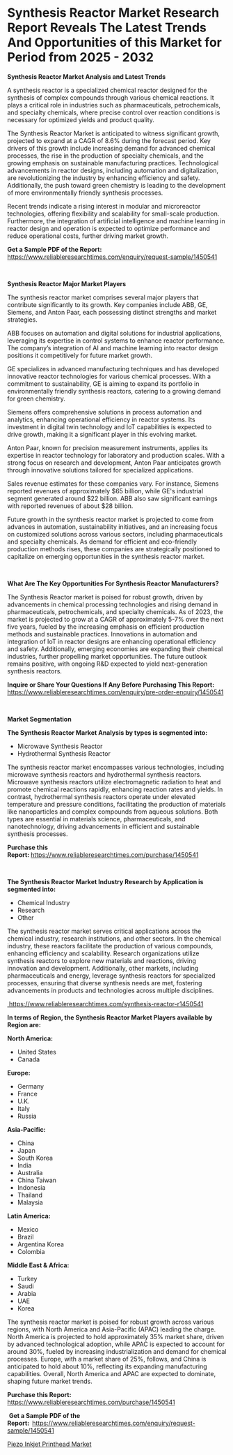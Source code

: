 <p><h1>Synthesis Reactor Market Research Report Reveals The Latest Trends And Opportunities of this Market for Period from 2025 - 2032</h1></p><p><strong>Synthesis Reactor Market Analysis and Latest Trends</strong></p>
<p><p>A synthesis reactor is a specialized chemical reactor designed for the synthesis of complex compounds through various chemical reactions. It plays a critical role in industries such as pharmaceuticals, petrochemicals, and specialty chemicals, where precise control over reaction conditions is necessary for optimized yields and product quality. </p><p>The Synthesis Reactor Market is anticipated to witness significant growth, projected to expand at a CAGR of 8.6% during the forecast period. Key drivers of this growth include increasing demand for advanced chemical processes, the rise in the production of specialty chemicals, and the growing emphasis on sustainable manufacturing practices. Technological advancements in reactor designs, including automation and digitalization, are revolutionizing the industry by enhancing efficiency and safety. Additionally, the push toward green chemistry is leading to the development of more environmentally friendly synthesis processes.</p><p>Recent trends indicate a rising interest in modular and microreactor technologies, offering flexibility and scalability for small-scale production. Furthermore, the integration of artificial intelligence and machine learning in reactor design and operation is expected to optimize performance and reduce operational costs, further driving market growth.</p></p>
<p><strong>Get a Sample PDF of the Report:&nbsp;</strong> <a href="https://www.reliableresearchtimes.com/enquiry/request-sample/1450541?utm_campaign=2183&utm_medium=2&utm_source=Github&utm_content=ia&utm_term=17022025&utm_id=synthesis-reactor">https://www.reliableresearchtimes.com/enquiry/request-sample/1450541</a></p>
<p>&nbsp;</p>
<p><strong>Synthesis Reactor Major Market Players</strong></p>
<p><p>The synthesis reactor market comprises several major players that contribute significantly to its growth. Key companies include ABB, GE, Siemens, and Anton Paar, each possessing distinct strengths and market strategies.</p><p>ABB focuses on automation and digital solutions for industrial applications, leveraging its expertise in control systems to enhance reactor performance. The company’s integration of AI and machine learning into reactor design positions it competitively for future market growth.</p><p>GE specializes in advanced manufacturing techniques and has developed innovative reactor technologies for various chemical processes. With a commitment to sustainability, GE is aiming to expand its portfolio in environmentally friendly synthesis reactors, catering to a growing demand for green chemistry.</p><p>Siemens offers comprehensive solutions in process automation and analytics, enhancing operational efficiency in reactor systems. Its investment in digital twin technology and IoT capabilities is expected to drive growth, making it a significant player in this evolving market.</p><p>Anton Paar, known for precision measurement instruments, applies its expertise in reactor technology for laboratory and production scales. With a strong focus on research and development, Anton Paar anticipates growth through innovative solutions tailored for specialized applications.</p><p>Sales revenue estimates for these companies vary. For instance, Siemens reported revenues of approximately $65 billion, while GE's industrial segment generated around $22 billion. ABB also saw significant earnings with reported revenues of about $28 billion.</p><p>Future growth in the synthesis reactor market is projected to come from advances in automation, sustainability initiatives, and an increasing focus on customized solutions across various sectors, including pharmaceuticals and specialty chemicals. As demand for efficient and eco-friendly production methods rises, these companies are strategically positioned to capitalize on emerging opportunities in the synthesis reactor market.</p></p>
<p>&nbsp;</p>
<p><strong>What Are The Key Opportunities For Synthesis Reactor Manufacturers?</strong></p>
<p><p>The Synthesis Reactor market is poised for robust growth, driven by advancements in chemical processing technologies and rising demand in pharmaceuticals, petrochemicals, and specialty chemicals. As of 2023, the market is projected to grow at a CAGR of approximately 5-7% over the next five years, fueled by the increasing emphasis on efficient production methods and sustainable practices. Innovations in automation and integration of IoT in reactor designs are enhancing operational efficiency and safety. Additionally, emerging economies are expanding their chemical industries, further propelling market opportunities. The future outlook remains positive, with ongoing R&D expected to yield next-generation synthesis reactors.</p></p>
<p><strong>Inquire or Share Your Questions If Any Before Purchasing This Report:</strong> <a href="https://www.reliableresearchtimes.com/enquiry/pre-order-enquiry/1450541?utm_campaign=2183&utm_medium=2&utm_source=Github&utm_content=ia&utm_term=17022025&utm_id=synthesis-reactor">https://www.reliableresearchtimes.com/enquiry/pre-order-enquiry/1450541</a></p>
<p>&nbsp;</p>
<p><strong>Market Segmentation</strong></p>
<p><strong>The Synthesis Reactor Market Analysis by types is segmented into:</strong></p>
<p><ul><li>Microwave Synthesis Reactor</li><li>Hydrothermal Synthesis Reactor</li></ul></p>
<p><p>The synthesis reactor market encompasses various technologies, including microwave synthesis reactors and hydrothermal synthesis reactors. Microwave synthesis reactors utilize electromagnetic radiation to heat and promote chemical reactions rapidly, enhancing reaction rates and yields. In contrast, hydrothermal synthesis reactors operate under elevated temperature and pressure conditions, facilitating the production of materials like nanoparticles and complex compounds from aqueous solutions. Both types are essential in materials science, pharmaceuticals, and nanotechnology, driving advancements in efficient and sustainable synthesis processes.</p></p>
<p><strong>Purchase this Report:&nbsp;</strong><a href="https://www.reliableresearchtimes.com/purchase/1450541?utm_campaign=2183&utm_medium=2&utm_source=Github&utm_content=ia&utm_term=17022025&utm_id=synthesis-reactor">https://www.reliableresearchtimes.com/purchase/1450541</a></p>
<p>&nbsp;</p>
<p><strong>The Synthesis Reactor Market Industry Research by Application is segmented into:</strong></p>
<p><ul><li>Chemical Industry</li><li>Research</li><li>Other</li></ul></p>
<p><p>The synthesis reactor market serves critical applications across the chemical industry, research institutions, and other sectors. In the chemical industry, these reactors facilitate the production of various compounds, enhancing efficiency and scalability. Research organizations utilize synthesis reactors to explore new materials and reactions, driving innovation and development. Additionally, other markets, including pharmaceuticals and energy, leverage synthesis reactors for specialized processes, ensuring that diverse synthesis needs are met, fostering advancements in products and technologies across multiple disciplines.</p></p>
<p><a href="https://www.reliableresearchtimes.com/synthesis-reactor-r1450541?utm_campaign=2183&utm_medium=2&utm_source=Github&utm_content=ia&utm_term=17022025&utm_id=synthesis-reactor">&nbsp;https://www.reliableresearchtimes.com/synthesis-reactor-r1450541</a></p>
<p><strong>In terms of Region, the Synthesis Reactor Market Players available by Region are:</strong></p>
<p>
    <p> <strong> North America: </strong>
        <ul>
            <li>United States</li>
            <li>Canada</li>
        </ul>
        </p> 
    <p> <strong> Europe: </strong>
        <ul>
            <li>Germany</li>
            <li>France</li>
            <li>U.K.</li>
            <li>Italy</li>
            <li>Russia</li>
        </ul>
        </p> 
    <p> <strong> Asia-Pacific: </strong>
        <ul>
            <li>China</li>
            <li>Japan</li>
            <li>South Korea</li>
            <li>India</li>
            <li>Australia</li>
            <li>China Taiwan</li>
            <li>Indonesia</li>
            <li>Thailand</li>
            <li>Malaysia</li>
        </ul>
        </p> 
    <p> <strong> Latin America: </strong>
        <ul>
            <li>Mexico</li>
            <li>Brazil</li>
            <li>Argentina Korea</li>
            <li>Colombia</li>
        </ul>
        </p> 
    <p> <strong> Middle East & Africa: </strong>
        <ul>
            <li>Turkey</li>
            <li>Saudi</li>
            <li>Arabia</li>
            <li>UAE</li>
            <li>Korea</li>
        </ul>
    </p>
    </p>
<p><p>The synthesis reactor market is poised for robust growth across various regions, with North America and Asia-Pacific (APAC) leading the charge. North America is projected to hold approximately 35% market share, driven by advanced technological adoption, while APAC is expected to account for around 30%, fueled by increasing industrialization and demand for chemical processes. Europe, with a market share of 25%, follows, and China is anticipated to hold about 10%, reflecting its expanding manufacturing capabilities. Overall, North America and APAC are expected to dominate, shaping future market trends.</p></p>
<p><strong>Purchase this Report: </strong><a href="https://www.reliableresearchtimes.com/purchase/1450541?utm_campaign=2183&utm_medium=2&utm_source=Github&utm_content=ia&utm_term=17022025&utm_id=synthesis-reactor">https://www.reliableresearchtimes.com/purchase/1450541</a></p>
<p>&nbsp;<strong>Get a Sample PDF of the Report:&nbsp;&nbsp;</strong><a href="https://www.reliableresearchtimes.com/enquiry/request-sample/1450541?utm_campaign=2183&utm_medium=2&utm_source=Github&utm_content=ia&utm_term=17022025&utm_id=synthesis-reactor">https://www.reliableresearchtimes.com/enquiry/request-sample/1450541</a></p>
<p><strong></strong></p>
<p><p><a href="https://github.com/SanjidaKhan901/Market-Research-Report-List-1/blob/main/piezo-inkjet-printhead-market.md?utm_campaign=2183&utm_medium=2&utm_source=Github&utm_content=ia&utm_term=17022025&utm_id=synthesis-reactor">Piezo Inkjet Printhead Market</a></p></p>